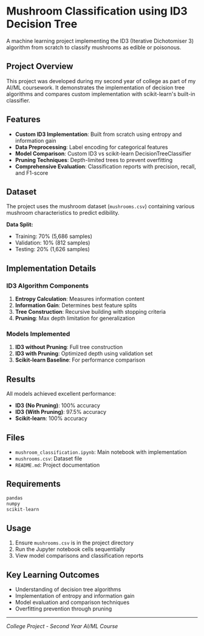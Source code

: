 # Mushroom Classification using ID3 Decision Tree

A machine learning project implementing the ID3 (Iterative Dichotomiser 3) algorithm from scratch to classify mushrooms as edible or poisonous.

## Project Overview

This project was developed during my second year of college as part of my AI/ML coursework. It demonstrates the implementation of decision tree algorithms and compares custom implementation with scikit-learn's built-in classifier.

## Features

- **Custom ID3 Implementation**: Built from scratch using entropy and information gain
- **Data Preprocessing**: Label encoding for categorical features
- **Model Comparison**: Custom ID3 vs scikit-learn DecisionTreeClassifier
- **Pruning Techniques**: Depth-limited trees to prevent overfitting
- **Comprehensive Evaluation**: Classification reports with precision, recall, and F1-score

## Dataset

The project uses the mushroom dataset (`mushrooms.csv`) containing various mushroom characteristics to predict edibility.

**Data Split:**
- Training: 70% (5,686 samples)
- Validation: 10% (812 samples) 
- Testing: 20% (1,626 samples)

## Implementation Details

### ID3 Algorithm Components

1. **Entropy Calculation**: Measures information content
2. **Information Gain**: Determines best feature splits
3. **Tree Construction**: Recursive building with stopping criteria
4. **Pruning**: Max depth limitation for generalization

### Models Implemented

1. **ID3 without Pruning**: Full tree construction
2. **ID3 with Pruning**: Optimized depth using validation set
3. **Scikit-learn Baseline**: For performance comparison

## Results

All models achieved excellent performance:

- **ID3 (No Pruning)**: 100% accuracy
- **ID3 (With Pruning)**: 97.5% accuracy
- **Scikit-learn**: 100% accuracy

## Files

- `mushroom_classification.ipynb`: Main notebook with implementation
- `mushrooms.csv`: Dataset file
- `README.md`: Project documentation

## Requirements

```python
pandas
numpy
scikit-learn
```

## Usage

1. Ensure `mushrooms.csv` is in the project directory
2. Run the Jupyter notebook cells sequentially
3. View model comparisons and classification reports

## Key Learning Outcomes

- Understanding of decision tree algorithms
- Implementation of entropy and information gain
- Model evaluation and comparison techniques
- Overfitting prevention through pruning

---
*College Project - Second Year AI/ML Course*

